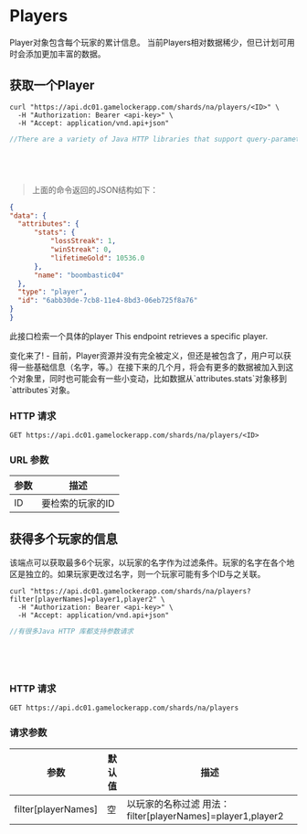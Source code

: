 # Players

Player对象包含每个玩家的累计信息。 当前Players相对数据稀少，但已计划可用时会添加更加丰富的数据。

## 获取一个Player

```shell
curl "https://api.dc01.gamelockerapp.com/shards/na/players/<ID>" \
  -H "Authorization: Bearer <api-key>" \
  -H "Accept: application/vnd.api+json"
```

```java
//There are a variety of Java HTTP libraries that support query-parameters.
```

```python
```

```ruby
```

```javascript
```

```go
```

> 上面的命令返回的JSON结构如下：

```json
{
"data": {
  "attributes": {
      "stats": {
          "lossStreak": 1,
          "winStreak": 0,
          "lifetimeGold": 10536.0
      },
      "name": "boombastic04"
  },
  "type": "player",
  "id": "6abb30de-7cb8-11e4-8bd3-06eb725f8a76"
}
}
```
此接口检索一个具体的player
This endpoint retrieves a specific player.

<aside class="notice">
变化来了! - 目前，Player资源并没有完全被定义，但还是被包含了，用户可以获得一些基础信息（名字，等。）在接下来的几个月，将会有更多的数据被加入到这个对象里，同时也可能会有一些小变动，比如数据从`attributes.stats`对象移到`attributes`对象。
</aside>

### HTTP 请求

`GET https://api.dc01.gamelockerapp.com/shards/na/players/<ID>`

### URL 参数

参数 | 描述
--------- | -----------
ID | 要检索的玩家的ID

## 获得多个玩家的信息

该端点可以获取最多6个玩家，以玩家的名字作为过滤条件。玩家的名字在各个地区是独立的。如果玩家更改过名字，则一个玩家可能有多个ID与之关联。

```shell
curl "https://api.dc01.gamelockerapp.com/shards/na/players?filter[playerNames]=player1,player2" \
  -H "Authorization: Bearer <api-key>" \
  -H "Accept: application/vnd.api+json"
```

```java
//有很多Java HTTP 库都支持参数请求
```

```python
```

```ruby
```

```javascript
```

```go
```

### HTTP 请求

`GET https://api.dc01.gamelockerapp.com/shards/na/players`

### 请求参数

参数 | 默认值 | 描述
--------- | ------- | -----------
filter[playerNames] | 空 | 以玩家的名称过滤 用法： filter[playerNames]=player1,player2
